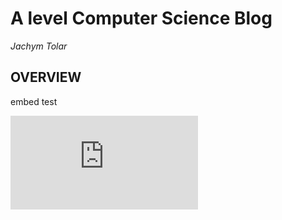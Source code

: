 # A level Computer Science Blog
_Jachym Tolar_

## OVERVIEW
embed test

![ocr Specification](https://github.com/JachymT/a-level-cs-blog/blob/main/ocr-a-level-specification-h446.pdf)

